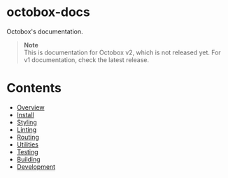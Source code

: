 # octobox-docs
Octobox's documentation.
> **Note**\
> This is documentation for Octobox v2, which is not released yet. For v1 documentation, check the latest release.

# Contents
* [Overview](https://github.com/tom-ricci/octobox/blob/docs/Overview.md)
* [Install](https://github.com/tom-ricci/octobox/blob/docs/Install.md)
* [Styling](https://github.com/tom-ricci/octobox/blob/docs/Styling.md)
* [Linting](https://github.com/tom-ricci/octobox/blob/docs/Linting.md)
* [Routing](https://github.com/tom-ricci/octobox/blob/docs/Routing.md)
* [Utilities](https://github.com/tom-ricci/octobox/blob/docs/Utilities.md)
* [Testing](https://github.com/tom-ricci/octobox/blob/docs/Testing.md)
* [Building](https://github.com/tom-ricci/octobox/blob/docs/Building.md)
* [Development](https://github.com/tom-ricci/octobox/blob/docs/Development.md)
